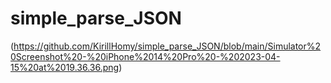 # simple_parse_JSON

(https://github.com/KirillHomy/simple_parse_JSON/blob/main/Simulator%20Screenshot%20-%20iPhone%2014%20Pro%20-%202023-04-15%20at%2019.36.36.png)
